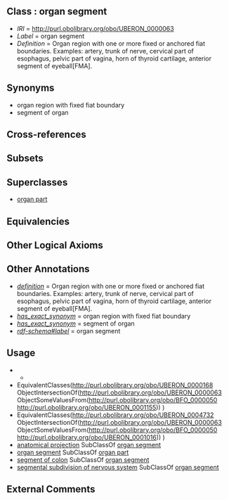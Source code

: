 
## Class : organ segment

 * *IRI* = http://purl.obolibrary.org/obo/UBERON_0000063
 * *Label* = organ segment
 * *Definition* = Organ region with one or more fixed or anchored fiat boundaries. Examples: artery, trunk of nerve, cervical part of esophagus, pelvic part of vagina, horn of thyroid cartilage, anterior segment of eyeball[FMA].

## Synonyms

 * organ region with fixed fiat boundary
 * segment of organ

## Cross-references


## Subsets


## Superclasses

 * [organ part](../../UBERON/64/UBERON_0000064.md)

## Equivalencies


## Other Logical Axioms


## Other Annotations

 * *[definition](../../IAO/15/IAO_0000115.md)* = Organ region with one or more fixed or anchored fiat boundaries. Examples: artery, trunk of nerve, cervical part of esophagus, pelvic part of vagina, horn of thyroid cartilage, anterior segment of eyeball[FMA].
 * *[has_exact_synonym](../../ym/oboInOwl#hasExactSynonym.md)* = organ region with fixed fiat boundary
 * *[has_exact_synonym](../../ym/oboInOwl#hasExactSynonym.md)* = segment of organ
 * *[rdf-schema#label](../../el/rdf-schema#label.md)* = organ segment

## Usage

 * -
 * EquivalentClasses(<http://purl.obolibrary.org/obo/UBERON_0000168> ObjectIntersectionOf(<http://purl.obolibrary.org/obo/UBERON_0000063> ObjectSomeValuesFrom(<http://purl.obolibrary.org/obo/BFO_0000050> <http://purl.obolibrary.org/obo/UBERON_0001155>)) )
 * EquivalentClasses(<http://purl.obolibrary.org/obo/UBERON_0004732> ObjectIntersectionOf(<http://purl.obolibrary.org/obo/UBERON_0000063> ObjectSomeValuesFrom(<http://purl.obolibrary.org/obo/BFO_0000050> <http://purl.obolibrary.org/obo/UBERON_0001016>)) )
 * [anatomical projection](../../UBERON/29/UBERON_0004529.md) SubClassOf [organ segment](../../UBERON/63/UBERON_0000063.md)
 * [organ segment](../../UBERON/63/UBERON_0000063.md) SubClassOf [organ part](../../UBERON/64/UBERON_0000064.md)
 * [segment of colon](../../UBERON/68/UBERON_0000168.md) SubClassOf [organ segment](../../UBERON/63/UBERON_0000063.md)
 * [segmental subdivision of nervous system](../../UBERON/32/UBERON_0004732.md) SubClassOf [organ segment](../../UBERON/63/UBERON_0000063.md)

## External Comments

